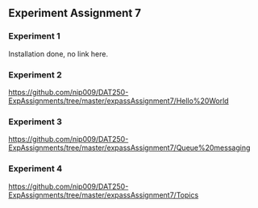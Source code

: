## Experiment Assignment 7 ##

### Experiment 1 ###
Installation done, no link here.

### Experiment 2 ###
https://github.com/nip009/DAT250-ExpAssignments/tree/master/expassAssignment7/Hello%20World

### Experiment 3 ###
https://github.com/nip009/DAT250-ExpAssignments/tree/master/expassAssignment7/Queue%20messaging

### Experiment 4 ###
https://github.com/nip009/DAT250-ExpAssignments/tree/master/expassAssignment7/Topics
